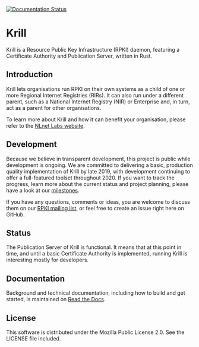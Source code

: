 [![Documentation Status](https://readthedocs.org/projects/rpki/badge/?version=latest)](https://rpki.readthedocs.io/en/latest/?badge=latest)

# Krill

Krill is a Resource Public Key Infrastructure (RPKI) daemon, featuring 
a Certificate Authority and Publication Server, written in Rust. 

## Introduction

Krill lets organisations run RPKI on their own systems as a child of one or more Regional Internet Registries (RIRs). It can also run under a different parent, such as a National Internet Registry (NIR) or Enterprise and, in turn, act as a parent for other organisations.

To learn more about Krill and how it can benefit your organisation, please refer to the [NLnet Labs website](https://www.nlnetlabs.nl/projects/rpki/krill/).

## Development

Because we believe in transparent development, this project is public while development is ongoing. We are committed to delivering a basic, production quality implementation of Krill by late 2019, with development continuing to offer a full-featured toolset throughout 2020. If you want to track the progress, learn more about the current status and project planning, please have a look at our 
[milestones](https://github.com/NLnetLabs/krill/milestones?direction=asc&sort=due_date&state=open). 

If you have any questions, comments or ideas, you are welcome
 to discuss them on our [RPKI mailing list](https://nlnetlabs.nl/mailman/listinfo/rpki), or feel 
free to create an issue right here on GitHub.

## Status

The Publication Server of Krill is functional. It means that at this point in time, and until a basic Certificate Authority is implemented, running Krill is interesting mostly for developers.

## Documentation

Background and technical documentation, including how to build and get started, is maintained on [Read the Docs](https://rpki.readthedocs.io/en/latest/krill/index.html).

## License

This software is distributed under the Mozilla Public License 2.0. See the LICENSE file included.
